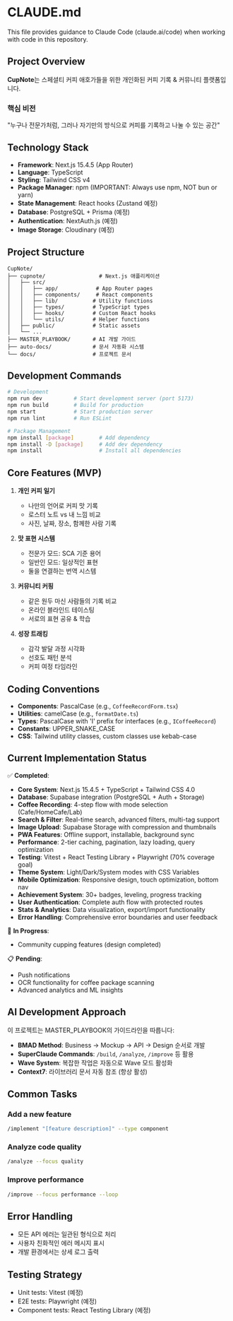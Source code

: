 # CLAUDE.md

This file provides guidance to Claude Code (claude.ai/code) when working with code in this repository.

## Project Overview

**CupNote**는 스페셜티 커피 애호가들을 위한 개인화된 커피 기록 & 커뮤니티 플랫폼입니다.

### 핵심 비전

"누구나 전문가처럼, 그러나 자기만의 방식으로 커피를 기록하고 나눌 수 있는 공간"

## Technology Stack

- **Framework**: Next.js 15.4.5 (App Router)
- **Language**: TypeScript
- **Styling**: Tailwind CSS v4
- **Package Manager**: npm (IMPORTANT: Always use npm, NOT bun or yarn)
- **State Management**: React hooks (Zustand 예정)
- **Database**: PostgreSQL + Prisma (예정)
- **Authentication**: NextAuth.js (예정)
- **Image Storage**: Cloudinary (예정)

## Project Structure

```
CupNote/
├── cupnote/                 # Next.js 애플리케이션
│   ├── src/
│   │   ├── app/            # App Router pages
│   │   ├── components/     # React components
│   │   ├── lib/           # Utility functions
│   │   ├── types/         # TypeScript types
│   │   ├── hooks/         # Custom React hooks
│   │   └── utils/         # Helper functions
│   ├── public/            # Static assets
│   └── ...
├── MASTER_PLAYBOOK/       # AI 개발 가이드
├── auto-docs/             # 문서 자동화 시스템
└── docs/                  # 프로젝트 문서
```

## Development Commands

```bash
# Development
npm run dev          # Start development server (port 5173)
npm run build        # Build for production
npm start            # Start production server
npm run lint         # Run ESLint

# Package Management
npm install [package]        # Add dependency
npm install -D [package]     # Add dev dependency
npm install                  # Install all dependencies
```

## Core Features (MVP)

1. **개인 커피 일기**
   - 나만의 언어로 커피 맛 기록
   - 로스터 노트 vs 내 느낌 비교
   - 사진, 날짜, 장소, 함께한 사람 기록

2. **맛 표현 시스템**
   - 전문가 모드: SCA 기준 용어
   - 일반인 모드: 일상적인 표현
   - 둘을 연결하는 번역 시스템

3. **커뮤니티 커핑**
   - 같은 원두 마신 사람들의 기록 비교
   - 온라인 블라인드 테이스팅
   - 서로의 표현 공유 & 학습

4. **성장 트래킹**
   - 감각 발달 과정 시각화
   - 선호도 패턴 분석
   - 커피 여정 타임라인

## Coding Conventions

- **Components**: PascalCase (e.g., `CoffeeRecordForm.tsx`)
- **Utilities**: camelCase (e.g., `formatDate.ts`)
- **Types**: PascalCase with 'I' prefix for interfaces (e.g., `ICoffeeRecord`)
- **Constants**: UPPER_SNAKE_CASE
- **CSS**: Tailwind utility classes, custom classes use kebab-case

## Current Implementation Status

✅ **Completed**:

- **Core System**: Next.js 15.4.5 + TypeScript + Tailwind CSS 4.0
- **Database**: Supabase integration (PostgreSQL + Auth + Storage)  
- **Coffee Recording**: 4-step flow with mode selection (Cafe/HomeCafe/Lab)
- **Search & Filter**: Real-time search, advanced filters, multi-tag support
- **Image Upload**: Supabase Storage with compression and thumbnails
- **PWA Features**: Offline support, installable, background sync
- **Performance**: 2-tier caching, pagination, lazy loading, query optimization
- **Testing**: Vitest + React Testing Library + Playwright (70% coverage goal)
- **Theme System**: Light/Dark/System modes with CSS Variables
- **Mobile Optimization**: Responsive design, touch optimization, bottom nav
- **Achievement System**: 30+ badges, leveling, progress tracking
- **User Authentication**: Complete auth flow with protected routes
- **Stats & Analytics**: Data visualization, export/import functionality
- **Error Handling**: Comprehensive error boundaries and user feedback

🔄 **In Progress**:

- Community cupping features (design completed)

📋 **Pending**:

- Push notifications
- OCR functionality for coffee package scanning
- Advanced analytics and ML insights

## AI Development Approach

이 프로젝트는 MASTER_PLAYBOOK의 가이드라인을 따릅니다:

- **BMAD Method**: Business → Mockup → API → Design 순서로 개발
- **SuperClaude Commands**: `/build`, `/analyze`, `/improve` 등 활용
- **Wave System**: 복잡한 작업은 자동으로 Wave 모드 활성화
- **Context7**: 라이브러리 문서 자동 참조 (항상 활성)

## Common Tasks

### Add a new feature

```bash
/implement "[feature description]" --type component
```

### Analyze code quality

```bash
/analyze --focus quality
```

### Improve performance

```bash
/improve --focus performance --loop
```

## Error Handling

- 모든 API 에러는 일관된 형식으로 처리
- 사용자 친화적인 에러 메시지 표시
- 개발 환경에서는 상세 로그 출력

## Testing Strategy

- Unit tests: Vitest (예정)
- E2E tests: Playwright (예정)
- Component tests: React Testing Library (예정)
